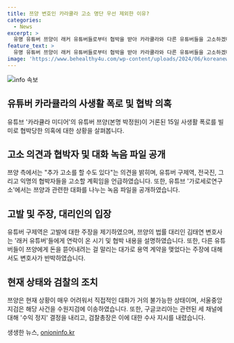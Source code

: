 ```yaml
---
title: 쯔양 변호인 카라큘라 고소 명단 우선 제외한 이유?
categories:
  - News
excerpt: >
  유명 유튜버 쯔양이 래커 유튜버들로부터 협박을 받아 카라큘라와 다른 유튜버들을 고소하겠다는 의견을 밝혔다. 쯔양의 법률대리인은 래커 유튜버들이 쯔양을 협박하고 금전을 갈취했다고 주장하며, 검찰에 수사를 요청했다. 협박 및 조작된 영상에 대한 고소로 유튜버들의 수익이 중단되었고, 검찰총장은 2차 가해에 대한 적극적인 대응을 지시했다. 쯔양은 현재 상황으로 인해 일상생활을 거의 못하는 상황이라고 전했고, 해당 사건은 계속 수사 중이다.
feature_text: >
  유명 유튜버 쯔양이 래커 유튜버들로부터 협박을 받아 카라큘라와 다른 유튜버들을 고소하겠다는 의견을 밝혔다. 쯔양의 법률대리인은 래커 유튜버들이 쯔양을 협박하고 금전을 갈취했다고 주장하며, 검찰에 수사를 요청했다. 협박 및 조작된 영상에 대한 고소로 유튜버들의 수익이 중단되었고, 검찰총장은 2차 가해에 대한 적극적인 대응을 지시했다. 쯔양은 현재 상황으로 인해 일상생활을 거의 못하는 상황이라고 전했고, 해당 사건은 계속 수사 중이다.
image: 'https://www.behealthy4u.com/wp-content/uploads/2024/06/koreanews.jpg'
---
```


<p><img src="https://www.behealthy4u.com/wp-content/uploads/2024/06/koreanews.jpg" alt="info 속보" /></p>

<h2 data-ke-size="size26">유튜버 카라큘라의 사생활 폭로 및 협박 의혹</h2>

<p data-ke-size="size16">유튜브 '카라큘라 미디어'의 유튜버 쯔양(본명 박정원)이 거론된 15일 사생활 폭로를 빌미로 협박당한 의혹에 대한 상황을 살펴봅니다.</p>

<h2 data-ke-size="size24">고소 의견과 협박자 및 대화 녹음 파일 공개</h2>

<p data-ke-size="size16">쯔양 측에서는 "추가 고소를 할 수도 있다"는 의견을 밝히며, 유튜버 구제역, 전국진, 그리고 익명의 협박자들을 고소할 계획임을 언급하였습니다. 또한, 유튜브 '가로세로연구소'에서는 쯔양과 관련한 대화를 나누는 녹음 파일을 공개하였습니다.</p>

<h2 data-ke-size="size24">고발 및 주장, 대리인의 입장</h2>

<p data-ke-size="size16">유튜버 구제역은 고발에 대한 주장을 제기하였으며, 쯔양의 법률 대리인 김태연 변호사는 '래커 유튜버'들에게 연락이 온 시기 및 협박 내용을 설명하였습니다. 또한, 다른 유튜버들이 쯔양에게 돈을 뜯어내려는 걸 말리는 대가로 용역 계약을 맺었다는 주장에 대해서도 변호사가 반박하였습니다.</p>

<h2 data-ke-size="size24">현재 상태와 검찰의 조치</h2>

<p data-ke-size="size16">쯔양은 현재 상황이 매우 어려워서 직접적인 대화가 거의 불가능한 상태이며, 서울중앙지검은 해당 사건을 수원지검에 이송하였습니다. 또한, 구글코리아는 관련된 세 채널에 대해 '수익 정지' 결정을 내리고, 검찰총장은 이에 대한 수사 지시를 내렸습니다.</p>
생생한 뉴스, <a href="https://onioninfo.kr" rel="dofollow">onioninfo.kr</a>


